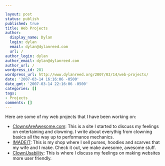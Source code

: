 ```yaml
---

layout: post
status: publish
published: true
title: Web Projects
author:
  display_name: Dylan
  login: dylan
  email: dylan@dylanreed.com
  url: /
author_login: dylan
author_email: dylan@dylanreed.com
author_url: /
wordpress_id: 281
wordpress_url: http://www.dylanreed.org/2007/03/14/web-projects/
date: '2007-03-14 16:16:06 -0500'
date_gmt: '2007-03-14 22:16:06 -0500'
categories: []
tags:
- Projects
comments: []
---
```


Here are some of my web projects that I have been working on:

  * [ClownsAreAwesome.com][1]: This is a site I started to discuss my feelings on entertaining and clowning. I write about everythig from clowning basics all the way up to performance mechanics.
  * [IMADEIT][2]: This is my shop where I sell purses, hoodies and scarves that my wife and I make. Check it out, we make awesome, awesome stuff.
  * [ClownUsability][3]: This is where I discuss my feelings on making websites more user friendly.
  


   [1]: http://www.clownsareawesome.com
   [2]: http://imadeit.myshopify.com/
   [3]: http://www.clownusability.com


